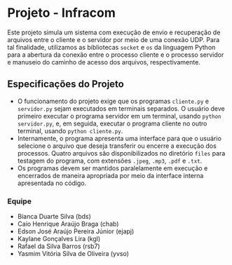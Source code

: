 # Projeto - Infracom

Este projeto simula um sistema com execução de envio e recuperação de arquivos entre o cliente e o servidor por meio de uma conexão UDP. Para tal finalidade, utilizamos as bibliotecas `socket` e `os` da linguagem Python para a abertura da conexão entre o processo cliente e o processo servidor e manuseio do caminho de acesso dos arquivos, respectivamente.

## Especificações do Projeto

- O funcionamento do projeto exige que os programas `cliente.py` e `servidor.py` sejam executados em terminais separados. O usuário deve primeiro executar o programa servidor em um terminal, usando `python servidor.py`, e, em seguida, executar o programa cliente no outro terminal, usando `python cliente.py`.
- Internamente, o programa apresenta uma interface para que o usuário selecione o arquivo que deseja transferir ou  encerre a execução dos processos. Quatro arquivos são disponibilizados no diretório `files` para testagem do programa, com extensões `.jpeg`, `.mp3`, `.pdf` e `.txt`.
- Os programas devem ser mantidos paralelamente em execução e encerrados de maneira apropriada por meio da interface interna apresentada no código. 

### Equipe

- Bianca Duarte Silva (bds)
- Caio Henrique Araújo Braga (chab)
- Edson José Araújo Pereira Júnior (ejapj)
- Kaylane Gonçalves Lira (kgl)
- Rafael da Silva Barros (rsb7)
- Yasmim Vitória Silva de Oliveira (yvso)
